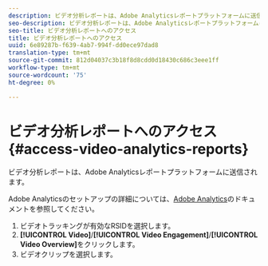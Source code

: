 ```yaml
---
description: ビデオ分析レポートは、Adobe Analyticsレポートプラットフォームに送信されます。
seo-description: ビデオ分析レポートは、Adobe Analyticsレポートプラットフォームに送信されます。
seo-title: ビデオ分析レポートへのアクセス
title: ビデオ分析レポートへのアクセス
uuid: 6e89287b-f639-4ab7-994f-dd0ece97dad8
translation-type: tm+mt
source-git-commit: 812d04037c3b18f8d8cdd0d18430c686c3eee1ff
workflow-type: tm+mt
source-wordcount: '75'
ht-degree: 0%

---
```



# ビデオ分析レポートへのアクセス{#access-video-analytics-reports}

ビデオ分析レポートは、Adobe Analyticsレポートプラットフォームに送信されます。

Adobe Analyticsのセットアップの詳細については、[Adobe Analytics](https://microsite.omniture.com/t2/help/en_US/reference/)のドキュメントを参照してください。
1. ビデオトラッキングが有効なRSIDを選択します。
1. **[!UICONTROL Video]**/**[!UICONTROL Video Engagement]**/**[!UICONTROL Video Overview]**&#x200B;をクリックします。
1. ビデオクリップを選択します。
